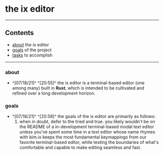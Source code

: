 # the ix editor

---
## Contents
- [about](#about) the ix editor
- [goals](#goals) of the project
- [tasks](#tasks) to accomplish

---
### about
- ^[07/18/21]^ ^[20:55]^ the ix editor is a terminal-based editor (one among many) built in **Rust**, which is intended to be cultivated and refined over a long development horizon.

### goals
- ^[07/18/21]^ ^[20:58]^ the goals of the ix editor are primarily as follows:
	1. when in doubt, defer to the tried and true. you likely wouldn't be on the README of a in-development terminal-based modal text editor unless you've spent some time in a text editor whose name rhymes with bim.ix keeps the most fundamental keymappings from our favorite terminal-based editor, while testing the boundaries of what's comfortable and capable to make editing seamless and fast.

